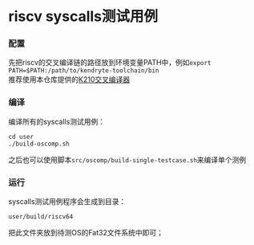 # riscv syscalls测试用例

### 配置
先把riscv的交叉编译链的路径放到环境变量PATH中，例如`export PATH=$PATH:/path/to/kendryte-toolchain/bin`
<br>
推荐使用本仓库提供的[K210交叉编译器](res/kendryte-toolchain-ubuntu-amd64-8.2.0-20190409.tar.xz)

### 编译
编译所有的syscalls测试用例：
```
cd user
./build-oscomp.sh
```
之后也可以使用脚本`src/oscomp/build-single-testcase.sh`来编译单个测例

### 运行
syscalls测试用例程序会生成到目录：
```
user/build/riscv64
```
把此文件夹放到待测OS的Fat32文件系统中即可；

